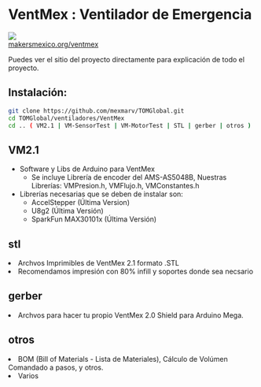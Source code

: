 # VentMex : Ventilador de Emergencia
<img src="https://makersmexico.org/ventmex/wp-content/uploads/2020/06/VMSolo.png"></br>
<a target="TOM" href="www.makersmexico.org">makersmexico.org/ventmex</a>

Puedes ver el sitio del proyecto directamente para explicación de todo el proyecto.

## Instalación:
```bash
git clone https://github.com/mexmarv/TOMGlobal.git
cd TOMGlobal/ventiladores/VentMex
cd .. ( VM2.1 | VM-SensorTest | VM-MotorTest | STL | gerber | otros )
```
## VM2.1
<ul>
<li>Software y Libs de Arduino para VentMex
<ul>
<li> Se incluye Librería de encoder del AMS-AS5048B, Nuestras Librerías: VMPresion.h, VMFlujo.h, VMConstantes.h 
</li>
</ul>
</li>
<li>Librerías necesarias que se deben de instalar son:
<ul>
<li>
 AccelStepper (Última Version)
</li>
<li>
 U8g2 (Última Versión)
 </li>
 <li>
SparkFun MAX30101x  (Última Versión)
</li>
</ul>
</ul>

## stl
<li>Archvos Imprimibles de VentMex 2.1 formato .STL</li>
<li>Recomendamos impresión con 80% infill y soportes donde sea necsario</li>

## gerber
<li>Archvos para hacer tu propio VentMex 2.0 Shield para Arduino Mega.</li>

## otros
<li>BOM (Bill of Materials - Lista de Materiales), Cálculo de Volúmen Comandado a pasos, y otros.</li>
<li>Varios</li>
